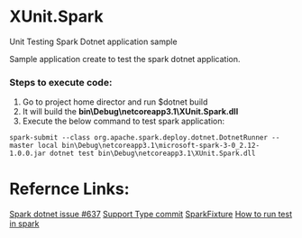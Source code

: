 # XUnit.Spark
Unit Testing Spark Dotnet application sample

Sample application create to test the spark dotnet application. 

### Steps to execute code:
1. Go to project home director and run $dotnet build
2. It will build the **bin\Debug\netcoreapp3.1\XUnit.Spark.dll**
3. Execute the below command to test spark application:

```
spark-submit --class org.apache.spark.deploy.dotnet.DotnetRunner --master local bin\Debug\netcoreapp3.1\microsoft-spark-3-0_2.12-1.0.0.jar dotnet test bin\Debug\netcoreapp3.1\XUnit.Spark.dll
```


# Refernce Links:

[Spark dotnet issue #637](https://github.com/dotnet/spark/issues/637)
[Support Type commit](https://github.com/dotnet/spark/pull/420#issue-372218875)
[SparkFixture](https://github.com/dotnet/spark/blob/master/src/csharp/Microsoft.Spark.E2ETest/SparkFixture.cs#L22)
[How to run test in spark](https://stackoverflow.com/questions/63352252/unittest-for-net-apache-spark)

